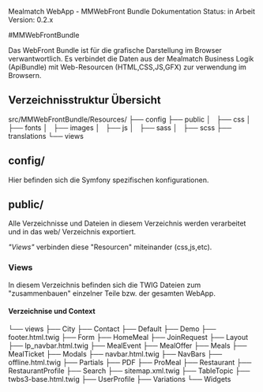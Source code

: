 Mealmatch WebApp - MMWebFront Bundle Dokumentation
Status: in Arbeit
Version: 0.2.x

#MMWebFrontBundle

Das WebFront Bundle ist für die grafische Darstellung im Browser verwantwortlich. Es verbindet die Daten aus der Mealmatch Business Logik (ApiBundle) mit Web-Resourcen (HTML,CSS,JS,GFX) zur verwendung im Browsern.

## Verzeichnisstruktur Übersicht
src/MMWebFrontBundle/Resources/
├── config 
├── public
│   ├── css
│   ├── fonts
│   ├── images
│   ├── js
│   ├── sass
│   ├── scss
├── translations
└── views

## **config/**
Hier befinden sich die Symfony spezifischen konfigurationen.

## **public/**
Alle Verzeichnisse und Dateien in diesem Verzeichnis werden verarbeitet und in das web/ Verzeichnis exportiert. 

*"Views"* verbinden diese "Resourcen" miteinander (css,js,etc).

### Views

In diesem Verzeichnis befinden sich die TWIG Dateien zum "zusammenbauen" einzelner Teile bzw. der gesamten WebApp.

#### Verzeichnise und Context
└── views
    ├── City
    ├── Contact
    ├── Default
    ├── Demo
    ├── footer.html.twig
    ├── Form
    ├── HomeMeal
    ├── JoinRequest
    ├── Layout
    ├── lp_navbar.html.twig
    ├── MealEvent
    ├── MealOffer
    ├── Meals
    ├── MealTicket
    ├── Modals
    ├── navbar.html.twig
    ├── NavBars
    ├── offline.html.twig
    ├── Partials
    ├── PDF
    ├── ProMeal
    ├── Restaurant
    ├── RestaurantProfile
    ├── Search
    ├── sitemap.xml.twig
    ├── TableTopic
    ├── twbs3-base.html.twig
    ├── UserProfile
    ├── Variations
    └── Widgets
